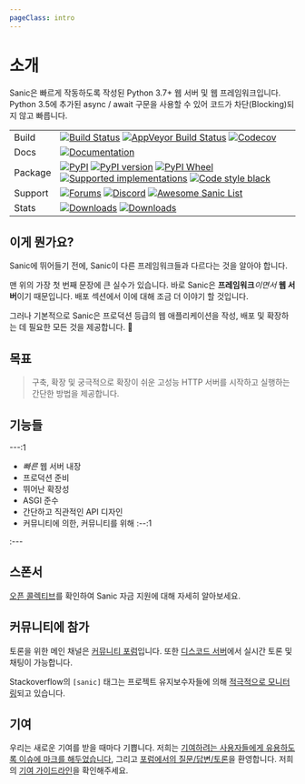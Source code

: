 ```yaml
---
pageClass: intro
---
```


# 소개

Sanic은 빠르게 작동하도록 작성된 Python 3.7+ 웹 서버 및 웹 프레임워크입니다. Python 3.5에 추가된 async / await 구문을 사용할 수 있어 코드가 차단(Blocking)되지 않고 빠릅니다.

|         |                                                                                                                         |
| ------- | ----------------------------------------------------------------------------------------------------------------------- |
| Build   | [![Build Status][]][1] [![AppVeyor Build Status][]][2] [![Codecov]][3]                                                  |
| Docs    | [![Documentation]][4]                                                                                                   |
| Package | [![PyPI][]][5] [![PyPI version][]][5] [![PyPI Wheel][]][6] [![Supported implementations][]][6] [![Code style black]][7] |
| Support | [![Forums][]][8] [![Discord][]][9] [![Awesome Sanic List]][10]                                                          |
| Stats   | [![Downloads][]][11] [![Downloads][12]][11]                                                                             |

## 이게 뭔가요?

Sanic에 뛰어들기 전에, Sanic이 다른 프레임워크들과 다르다는 것을 알아야 합니다.

맨 위의 가장 첫 번째 문장에 큰 실수가 있습니다. 바로 Sanic은 **프레임워크**_이면서_ **웹 서버**이기 때문입니다. 배포 섹션에서 이에 대해 조금 더 이야기 할 것입니다.

그러나 기본적으로 Sanic은 프로덕션 등급의 웹 애플리케이션을 작성, 배포 및 확장하는 데 필요한 모든 것을 제공합니다. :rocket:

## 목표

> 구축, 확장 및 궁극적으로 확장이 쉬운 고성능 HTTP 서버를 시작하고 실행하는 간단한 방법을 제공합니다.

## 기능들

---:1

- _빠른_ 웹 서버 내장
- 프로덕션 준비
- 뛰어난 확장성
- ASGI 준수
- 간단하고 직관적인 API 디자인
- 커뮤니티에 의한, 커뮤니티를 위해
:--:1

:---

## 스폰서

[오픈 콜렉티브](https://opencollective.com/sanic-org)를 확인하여 Sanic 자금 지원에 대해 자세히 알아보세요.

## 커뮤니티에 참가

토론을 위한 메인 채널은 [커뮤니티 포럼](https://community.sanicframework.org/)입니다. 또한 [디스코드 서버](https://discord.gg/FARQzAEMAA)에서 실시간 토론 및 채팅이 가능합니다.

Stackoverflow의 `[sanic]` 태그는 프로젝트 유지보수자들에 의해 [적극적으로 모니터링](https://stackoverflow.com/questions/tagged/sanic)되고 있습니다.

## 기여

우리는 새로운 기여를 받을 때마다 기쁩니다. 저희는 [기여하려는 사용자들에게 유용하도록 이슈에 마크를 해두었습니다](https://github.com/sanic-org/sanic/issues?q=is%3Aopen+is%3Aissue+label%3Abeginner), 그리고 [포럼에서의 질문/답변/토론](https://community.sanicframework.org/)을 환영합니다. 저희의 [기여 가이드라인](https://github.com/sanic-org/sanic/blob/master/CONTRIBUTING.rst)을 확인해주세요.

[Build Status]: https://travis-ci.com/sanic-org/sanic.svg?branch=master
[1]: https://travis-ci.com/sanic-org/sanic
[AppVeyor Build Status]: https://ci.appveyor.com/api/projects/status/d8pt3ids0ynexi8c/branch/master?svg=true
[2]: https://ci.appveyor.com/project/sanic-org/sanic
[Codecov]: https://codecov.io/gh/sanic-org/sanic/branch/master/graph/badge.svg
[3]: https://codecov.io/gh/sanic-org/sanic
[Documentation]: https://readthedocs.org/projects/sanic/badge/?version=latest
[4]: http://sanic.readthedocs.io/en/latest/?badge=latest
[PyPI]: https://img.shields.io/pypi/v/sanic.svg
[5]: https://pypi.python.org/pypi/sanic/
[PyPI version]: https://img.shields.io/pypi/pyversions/sanic.svg
[PyPI Wheel]: https://img.shields.io/pypi/wheel/sanic.svg
[6]: https://pypi.python.org/pypi/sanic
[Supported implementations]: https://img.shields.io/pypi/implementation/sanic.svg
[Code style black]: https://img.shields.io/badge/code%20style-black-000000.svg
[7]: https://github.com/ambv/black
[Forums]: https://img.shields.io/badge/forums-community-ff0068.svg
[8]: https://community.sanicframework.org/
[Discord]: https://img.shields.io/discord/812221182594121728?logo=discord
[9]: https://discord.gg/FARQzAEMAA
[Awesome Sanic List]: https://cdn.rawgit.com/sindresorhus/awesome/d7305f38d29fed78fa85652e3a63e154dd8e8829/media/badge.svg
[10]: https://github.com/mekicha/awesome-sanic
[Downloads]: https://pepy.tech/badge/sanic/month
[11]: https://pepy.tech/project/sanic
[12]: https://pepy.tech/badge/sanic/week
[Try CodeStream]: https://alt-images.codestream.com/codestream_logo_sanicorg.png
[99]: https://codestream.com/?utm_source=github&amp;utm_campaign=sanicorg&amp;utm_medium=banner
